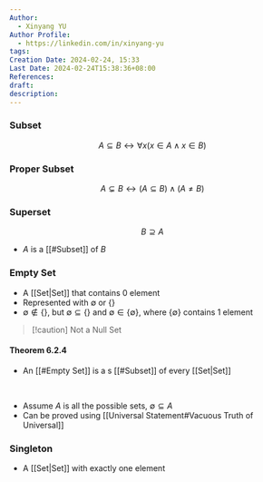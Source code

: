 ```yaml
---
Author:
  - Xinyang YU
Author Profile:
  - https://linkedin.com/in/xinyang-yu
tags: 
Creation Date: 2024-02-24, 15:33
Last Date: 2024-02-24T15:38:36+08:00
References: 
draft: 
description: 
---
```

### Subset
$$
A \subseteq B \leftrightarrow \forall x (x \in A \land x \in B)
$$

### Proper Subset
$$
A \subsetneq B \leftrightarrow (A \subseteq B) \land (A \ne B)
$$

### Superset
$$
B \supseteq A
$$
- $A$ is a [[#Subset]] of $B$

### Empty Set
- A [[Set|Set]] that contains $0$ element
- Represented with $\emptyset$ or $\{\}$
- $\emptyset \not\in \{\}$, but  $\emptyset \subseteq \{\}$ and $\emptyset \in \{\emptyset\}$, where $\{\emptyset\}$ contains 1 element

>[!caution] Not a Null Set

#### Theorem 6.2.4
- An [[#Empty Set]] is a s [[#Subset]] of every [[Set|Set]]
</br>

- Assume $A$ is all the possible sets, $\emptyset \subseteq A$
- Can be proved using [[Universal Statement#Vacuous Truth of Universal]]

### Singleton
- A [[Set|Set]] with exactly one element